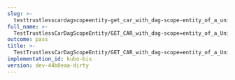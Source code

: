```yaml
---
slug: >-
  testtrustlesscardagscopeentity-get_car_with_dag-scope-entity_of_a_unixfs_file_(format-car)-header_content-disposition
full_name: >-
  TestTrustlessCarDagScopeEntity/GET_CAR_with_dag-scope=entity_of_a_UnixFS_file_(format=car)/Header_Content-Disposition
outcome: pass
title: >-
  TestTrustlessCarDagScopeEntity/GET_CAR_with_dag-scope=entity_of_a_UnixFS_file_(format=car)/Header_Content-Disposition
implementation_id: kubo-bis
version: dev-44b0eaa-dirty
---
```


